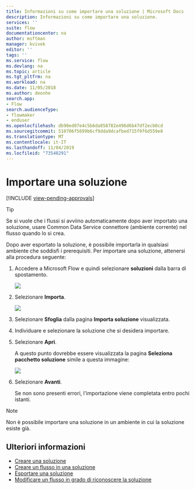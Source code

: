 ```yaml
---
title: Informazioni su come importare una soluzione | Microsoft Docs
description: Informazioni su come importare una soluzione.
services: ''
suite: flow
documentationcenter: na
author: msftman
manager: kvivek
editor: ''
tags: ''
ms.service: flow
ms.devlang: na
ms.topic: article
ms.tgt_pltfrm: na
ms.workload: na
ms.date: 11/05/2018
ms.author: deonhe
search.app:
- Flow
search.audienceType:
- flowmaker
- enduser
ms.openlocfilehash: db90ed07e4c5b6da858782e496d6b47df2ecb0cd
ms.sourcegitcommit: 510706f5699b6cf9dda9dcafbed715f9f6d559e8
ms.translationtype: MT
ms.contentlocale: it-IT
ms.lasthandoff: 11/04/2019
ms.locfileid: "73548291"
---
```

# <a name="import-a-solution"></a>Importare una soluzione
[!INCLUDE [view-pending-approvals](includes/cc-rebrand.md)]

> [!TIP]
> Se si vuole che i flussi si avviino automaticamente dopo aver importato una soluzione, usare Common Data Service connettore (ambiente corrente) nel flusso quando lo si crea.

Dopo aver esportato la soluzione, è possibile importarla in qualsiasi ambiente che soddisfi i prerequisiti. Per importare una soluzione, attenersi alla procedura seguente:

1. Accedere a Microsoft Flow e quindi selezionare **soluzioni** dalla barra di spostamento.

   ![](./media/import-flow-solution/select-solutions-from-left-nav.png)

1. Selezionare **Importa**.

   ![](./media/import-flow-solution/select-import.png)

1. Selezionare **Sfoglia** dalla pagina **Importa soluzione** visualizzata.
1. Individuare e selezionare la soluzione che si desidera importare.
1. Selezionare **Apri**.

   A questo punto dovrebbe essere visualizzata la pagina **Seleziona pacchetto soluzione** simile a questa immagine:

   ![](./media/import-flow-solution/import-solution.png)

1. Selezionare **Avanti**.

   Se non sono presenti errori, l'importazione viene completata entro pochi istanti.

> [!NOTE]
> Non è possibile importare una soluzione in un ambiente in cui la soluzione esiste già.


## <a name="learn-more"></a>Ulteriori informazioni

<!--from editor: Do you want to add Remove a solution-aware flow to this list?-->

- [Creare una soluzione](./overview-solution-flows.md)
- [Creare un flusso in una soluzione](./create-flow-solution.md)
- [Esportare una soluzione](./export-flow-solution.md)
- [Modificare un flusso in grado di riconoscere la soluzione](./edit-solution-aware-flow.md)
